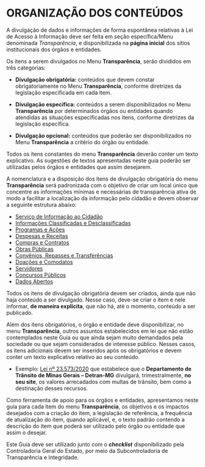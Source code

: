 # ORGANIZAÇÃO DOS CONTEÚDOS

A divulgação de dados e informações de forma espontânea relativas à Lei de Acesso à Informação deve ser feita em seção específica/Menu denominada *Transparência*, e disponibilizada na **página inicial** dos sítios institucionais dos órgãos e entidades. 

Os itens a serem divulgados no Menu **Transparência**, serão divididos em três categorias:

- **Divulgação obrigatória:** conteúdos que devem constar obrigatoriamente no Menu **Transparência**, conforme diretrizes da legislação especificada em cada item.

- **Divulgação específica:** conteúdos a serem disponibilizados no Menu **Transparência** por determinados órgãos ou entidades quando atendidas as situações especificadas nos itens, conforme diretrizes da legislação específica.

- **Divulgação opcional:** conteúdos que poderão ser disponibilizados no Menu **Transparência** a critério do órgão ou entidade.

Todos os itens constantes do menu **Transparência**  deverão conter um texto explicativo. As sugestões de textos apresentadas neste guia poderão ser utilizadas pelos órgãos e entidades que assim desejarem.

A nomenclatura e a disposição dos itens de divulgação obrigatória do menu **Transparência** será padronizada com o objetivo de criar um local único que concentre as informações mínimas e necessárias de transparência ativa de modo a facilitar a localização da informação pelo cidadão e devem observar a seguinte estrutura abaixo:

- [Serviço de Informação ao Cidadão](servico-informacao.html)
- [Informações Classificadas e Desclassificadas](informacoes-classificadas.html)
- [Programas e Ações](programas-acoes.html)
- [Despesas e Receitas](despesas-receitas.html)
- [Compras e Contratos](compras-contratos.html)
- [Obras Públicas](obras-publicas.html)
- [Convênios, Repasses e Transferências](convenios-repasses.html)
- [Doações e Comodatos](doacoes.html)
- [Servidores](servidores.html)
- [Concursos Públicos](concursos-publicos.html)
- [Dados Abertos](dados-abertos.html)

Todos os itens de divulgação obrigatória devem ser criados, ainda que não haja conteúdo a ser divulgado. Nesse caso, deve-se criar o item e nele informar, **de maneira explícita**, que não há, até o momento, conteúdo a ser publicado. 

Além dos itens obrigatórios, o órgão e entidade deve disponibilizar, no menu **Transparência**, outros assuntos estabelecidos em lei que não estão contemplados neste Guia ou que ainda sejam muito demandados pela sociedade ou que sejam considerados de interesse público. Nesses casos, os itens adicionais devem ser inseridos após os obrigatórios e devem conter um texto explicativo relativo ao seu conteúdo.

* Exemplo: [Lei nº 23.573/2020](https://www.almg.gov.br/consulte/legislacao/completa/completa.html?tipo=LEI&num=23573&comp=&ano=2020) que estabelece que o **Departamento de Trânsito de Minas Gerais – Detran-MG** divulgará, trimestralmente, **no seu site**, os valores arrecadados com multas de trânsito, bem como a destinação desses recursos.

Como ferramenta de apoio para os órgãos e entidades, apresentamos neste guia para cada item do menu **Transparência**, os objetivos e os impactos desejados com a criação do item, a legislação de referência, a frequência de atualização do item, quando aplicável, e, o texto padrão contendo a descrição do item que poderá ser utilizado pelo órgão ou entidade que assim o desejar.

Este Guia deve ser utilizado junto com o ***checklist*** disponibilizado pela Controladoria Geral do Estado, por meio da Subcontroladoria de Transparência e Integridade.
